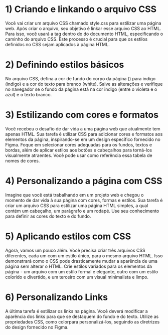 # 1) Criando e linkando o arquivo CSS
Você vai criar um arquivo CSS chamado style.css para estilizar uma página web. Após criar o arquivo, seu objetivo é linkar esse arquivo CSS ao HTML. Para isso, você usará a tag <link> dentro do <head> do documento HTML, especificando o caminho do arquivo CSS. Este processo é crucial para que os estilos definidos no CSS sejam aplicados à página HTML.

# 2) Definindo estilos básicos
No arquivo CSS, defina a cor de fundo do corpo da página (<body>) para indigo (indigo) e a cor do texto para branco (white). Salve as alterações e verifique no navegador se o fundo da página está na cor indigo (entre o violeta e o azul) e o texto branco.

# 3) Estilizando com cores e formatos
Você recebeu o desafio de dar vida a uma página web que atualmente tem apenas HTML. Sua tarefa é utilizar CSS para adicionar cores e formatos aos elementos da página, inspirando-se em um design específico fornecido no Figma. Foque em selecionar cores adequadas para os fundos, textos e bordas, além de aplicar estilos aos botões e cabeçalhos para torná-los visualmente atraentes. Você pode usar como referência essa tabela de nomes de cores.

# 4) Personalizando a página com CSS
Imagine que você está trabalhando em um projeto web e chegou o momento de dar vida à sua página com cores, formas e estilos. Sua tarefa é criar um arquivo CSS para estilizar uma página HTML simples, a qual contém um cabeçalho, um parágrafo e um rodapé. Use seu conhecimento para definir as cores do texto e do fundo.

# 5) Aplicando estilos com CSS
Agora, vamos um pouco além. Você precisa criar três arquivos CSS diferentes, cada um com um estilo único, para o mesmo arquivo HTML. Isso demonstrará como o CSS pode drasticamente mudar a aparência de uma página sem alterar o HTML. Crie estilos variados para os elementos da página - um arquivo com um estilo formal e elegante, outro com um estilo colorido e divertido, e um terceiro com um visual minimalista e limpo.

# 6) Personalizando Links
A última tarefa é estilizar os links na página. Você deverá modificar a aparência dos links para que se destaquem do fundo e do texto. Utilize as propriedades CSS, como colorpara personalizá-los, seguindo as diretrizes do design fornecido no Figma.
